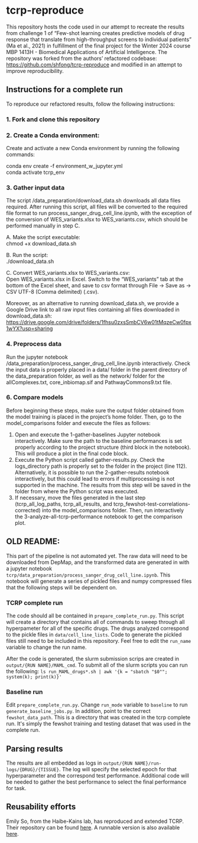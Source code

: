 # tcrp-reproduce

This repository hosts the code used in our attempt to recreate the results from challenge 1 of “Few-shot learning creates predictive models of drug response that translate from high-throughput screens to individual patients” (Ma et al., 2021) in fulfillment of the final project for the Winter 2024 course MBP 1413H - Biomedical Applications of Artificial Intelligence. The repository was forked from the authors’ refactored codebase: https://github.com/shfong/tcrp-reproduce and modified in an attempt to improve reproducibility. 

## Instructions for a complete run
To reproduce our refactored results, follow the following instructions: 

### 1. Fork and clone this repository 

### 2. Create a Conda environment:

Create and activate a new Conda environment by running the following commands: 

conda env create -f environment_w_jupyter.yml  
conda activate tcrp_env 

### 3. Gather input data  

The script /data_preparation/download_data.sh downloads all data files required. After running this script, all files will be converted to the required file format to run process_sanger_drug_cell_line.ipynb, with the exception of the conversion of WES_variants.xlsx to WES_variants.csv, which should be performed manually in step C.  

A. Make the script executable:  
chmod +x download_data.sh  

B. Run the script:  
./download_data.sh  

C. Convert WES_variants.xlsx to WES_variants.csv:  
Open WES_variants.xlsx in Excel. Switch to the “WES_variants” tab at the bottom of the Excel sheet, and save to csv format through File -> Save as -> CSV UTF-8 (Comma delimited) (.csv). 

Moreover, as an alternative to running download_data.sh, we provide a Google Drive link to all raw input files containing all files downloaded in download_data.sh: https://drive.google.com/drive/folders/1fhsu0zxsSmbCV6w01tMqzeCw0fpx1wYX?usp=sharing 

### 4. Preprocess data 

Run the jupyter notebook /data_preparation/process_sanger_drug_cell_line.ipynb interactively. Check the input data is properly placed in a data/ folder in the parent directory of the data_preparation folder, as well as the network/ folder for the allComplexes.txt, core_inbiomap.sif and PathwayCommons9.txt file.

### 6. Compare models

Before beginning these steps, make sure the output folder obtained from the model training is placed in the project’s home folder. Then, go to the model_comparisons folder and execute the files as follows:
1. Open and execute the 1-gather-baselines Jupyter notebook interactively. Make sure the path to the baseline performances is set properly according to the project structure (third block in the notebook). This will produce a plot in the final code block.
2. Execute the Python script called gather-results.py. Check the logs_directory path is properly set to the folder in the project (line 112). Alternatively, it is possible to run the 2-gather-results notebook interactively, but this could lead to errors if multiprocessing is not supported in the machine. The results from this step will be saved in the folder from where the Python script was executed.
3. If necessary, move the files generated in the last step (tcrp_all_log_paths, tcrp_all_results, and tcrp_fewshot-test-correlations-corrected) into the model_comparisons folder. Then, run interactively the 3-analyze-all-tcrp-performance notebook to get the comparison plot.



## OLD README: 

This part of the pipeline is not automated yet. The raw data will need to be downloaded from DepMap, and the transformed data are generated in with a jupyter notebook `tcrp/data_preparation/process_sanger_drug_cell_line.ipynb`. This notebook will generate a series of pickled files and numpy compressed files that the following steps will be dependent on. 

### TCRP complete run

The code should all be contained in `prepare_complete_run.py`. This script will create a directory that contains all of commands to sweep through all hyperpameter for all of the specific drugs. The drugs analyzed correspond to the pickle files in `data/cell_line_lists`. Code to generate the pickled files still need to be included in this repository. Feel free to edit the `run_name` variable to change the run name. 

After the code is generated, the slurm submission scrips are created in `output/{RUN NAME}/MAML_cmd`. To submit all of the slurm scripts you can run the following: 
```ls run_MAML_drugs*.sh | awk '{k = "sbatch "$0""; system(k); print(k)}'```

### Baseline run

Edit `prepare_complete_run.py`. Change `run_mode` variable to `baseline` to run `generate_baseline_jobs.py`. In addition, point to the correct `fewshot_data_path`. This is a directory that was created in the tcrp complete run. It's simply the fewshot training and testing dataset that was used in the complete run.


## Parsing results
The results are all embedded as logs in `output/{RUN NAME}/run-logs/{DRUG}/{TISSUE}`. The log will specify the selected epoch for that hyperparameter and the correspond test performance. Additional code will be needed to gather the best performance to select the final performance for task.

## Reusability efforts

Emily So, from the Haibe-Kains lab, has reproduced and extended TCRP. Their repository can be found [here](https://github.com/bhklab/TCRP_Reusability_Report). A runnable version is also available [here](https://codeocean.com/capsule/8411716/tree/v2).
